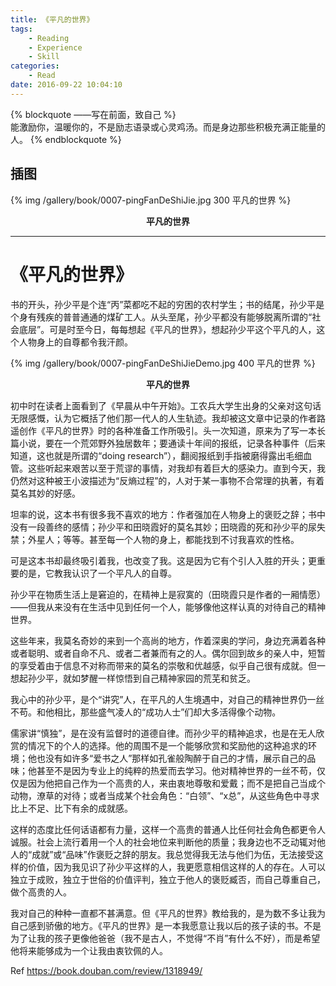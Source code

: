 ```yaml
---
title: 《平凡的世界》
tags:
	- Reading
	- Experience
	- Skill
categories:
	- Read
date: 2016-09-22 10:04:10
---
```


{% blockquote ——写在前面，致自己 %}  
能激励你，温暖你的，不是励志语录或心灵鸡汤。而是身边那些积极充满正能量的人。
{% endblockquote %} 

<!-- more -->

## 插图
{% img /gallery/book/0007-pingFanDeShiJie.jpg 300 平凡的世界 %}
<p align="center"><b>平凡的世界</b></p>

-----

# 《平凡的世界》

书的开头，孙少平是个连“丙”菜都吃不起的穷困的农村学生；书的结尾，孙少平是个身有残疾的普普通通的煤矿工人。从头至尾，孙少平都没有能够脱离所谓的“社会底层”。可是时至今日，每每想起《平凡的世界》，想起孙少平这个平凡的人，这个人物身上的自尊都令我汗颜。

{% img /gallery/book/0007-pingFanDeShiJieDemo.jpg 400 平凡的世界 %}
<p align="center"><b>平凡的世界</b></p>

初中时在读者上面看到了《早晨从中午开始》。工农兵大学生出身的父亲对这句话无限感慨，认为它概括了他们那一代人的人生轨迹。我却被这文章中记录的作者路遥创作《平凡的世界》时的各种准备工作所吸引。头一次知道，原来为了写一本长篇小说，要在一个荒郊野外独居数年；要通读十年间的报纸，记录各种事件（后来知道，这也就是所谓的“doing research”），翻阅报纸到手指被磨得露出毛细血管。这些听起来艰苦以至于荒谬的事情，对我却有着巨大的感染力。直到今天，我仍然对这种被王小波描述为“反熵过程”的，人对于某一事物不合常理的执著，有着莫名其妙的好感。

坦率的说，这本书有很多我不喜欢的地方：作者强加在人物身上的褒贬之辞；书中没有一段善终的感情；孙少平和田晓霞好的莫名其妙；田晓霞的死和孙少平的尿失禁；外星人；等等。甚至每一个人物的身上，都能找到不讨我喜欢的性格。

可是这本书却最终吸引着我，也改变了我。这是因为它有个引人入胜的开头；更重要的是，它教我认识了一个平凡人的自尊。

孙少平在物质生活上是窘迫的，在精神上是寂寞的（田晓霞只是作者的一厢情愿）——但我从来没有在生活中见到任何一个人，能够像他这样认真的对待自己的精神世界。

这些年来，我莫名奇妙的来到一个高尚的地方，作着深奥的学问，身边充满着各种或者聪明、或者自命不凡、或者二者兼而有之的人。偶尔回到故乡的亲人中，短暂的享受着由于信息不对称而带来的莫名的崇敬和优越感，似乎自己很有成就。但一想起孙少平，就如梦醒一样惊悟到自己精神家园的荒芜和贫乏。

我心中的孙少平，是个“讲究”人，在平凡的人生境遇中，对自己的精神世界仍一丝不苟。和他相比，那些盛气凌人的“成功人士”们却大多活得像个动物。

儒家讲“慎独”，是在没有监督时的道德自律。而孙少平的精神追求，也是在无人欣赏的情况下的个人的选择。他的周围不是一个能够欣赏和奖励他的这种追求的环境；他也没有如许多“爱书之人”那样如孔雀般陶醉于自己的才情，展示自己的品味；他甚至不是因为专业上的纯粹的热爱而去学习。他对精神世界的一丝不苟，仅仅是因为他把自己作为一个高贵的人，来由衷地尊敬和爱戴；而不是把自己当成个动物，潦草的对待；或者当成某个社会角色：“白领”、“x总”，从这些角色中寻求比上不足、比下有余的成就感。

这样的态度比任何话语都有力量，这样一个高贵的普通人比任何社会角色都更令人诚服。社会上流行着用一个人的社会地位来判断他的质量；我身边也不乏动辄对他人的“成就”或“品味”作褒贬之辞的朋友。我总觉得我无法与他们为伍，无法接受这样的价值，因为我见识了孙少平这样的人，我更愿意相信这样的人的存在。人可以独立于成败，独立于世俗的价值评判，独立于他人的褒贬臧否，而自己尊重自己，做个高贵的人。

我对自己的种种一直都不甚满意。但《平凡的世界》教给我的，是为数不多让我为自己感到骄傲的地方。《平凡的世界》是一本我愿意让我以后的孩子读的书。不是为了让我的孩子更像他爸爸（我不是古人，不觉得“不肖”有什么不好），而是希望他将来能够成为一个让我由衷钦佩的人。

Ref https://book.douban.com/review/1318949/
